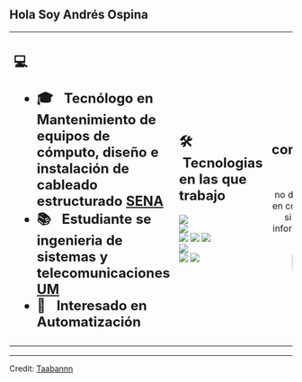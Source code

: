 

## Hola Soy Andrés Ospina

<table>
  <tr>
    <td>
      <h2> 💻 &nbsp;<Sobre mí </h2>
       <ul>
        <li>🎓 &nbsp; Tecnólogo en Mantenimiento de equipos de cómputo, diseño e instalación de cableado estructurado <a href="https://www.sena.edu.co/es-co/Paginas/default.aspx">SENA</a></li>
        <li>📚 &nbsp; Estudiante se ingenieria de sistemas y telecomunicaciones <a href="https://umanizales.edu.co/">UM</a></li>
        <li>🤔 &nbsp; Interesado en Automatización</li>
       </ul>
   <td>
     <h2> 🛠 &nbsp;Tecnologias en las que trabajo</h2>
     <img src="https://img.shields.io/badge/-Python-05122A?style=flat&logo=python"/>
     <br>
     <img src="https://img.shields.io/badge/-HTML-05122A?style=flat&logo=HTML5"/>
     <br>
     <img src="https://img.shields.io/badge/-Git-05122A?style=flat&logo=git"/>
     <img src="https://img.shields.io/badge/-Github-05122A?style=flat&logo=github"/>
     <img src="https://img.shields.io/badge/-Gitlab-05122A?style=flat&logo=gitlab"/>
     <br>
     <img src="https://img.shields.io/badge/-MySql-05122A?style=flat&logo=mysql"/>
     <br>
     <img src="https://img.shields.io/badge/-PyCharm-05122A?style=flat&logo=pycharm"/>
     <img src="https://img.shields.io/badge/-Visual%20Studio%20Code-05122A?style=flat&logo=visual-studio-code&logoColor=007ACC"/>
   </td>
   <td>
    <div align="center">
      <h2><b>Cómo comunicarme</b></h2>
      <br>
      <p>no dude en ponerse en contacto conmigo
        <br>si necesita mas información o ayuda.
      </p>
      <br>
      <a href="https://www.instagram.com/andresospinasilva/" target="_blank">
      <img align="center" alt="Andrés Ospina | Instagram" width="30em" src="https://img.icons8.com/ios-glyphs/50/000000/instagram-new.png" />
      </a> &nbsp;&nbsp;
      <a href="mailto:aospina99813@umanizales.edu.co" >
      <img align="center" alt="Andrés Ospina | Gmail" width="30em" src="https://img.icons8.com/ios-glyphs/50/000000/gmail.png" />
      </a> &nbsp;&nbsp;
      <br>
    </div>
   </td>
  </tr>
</table>

------

Credit: [Taabannn](https://github.com/Taabannn)

